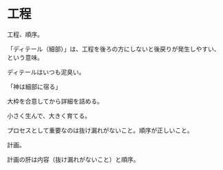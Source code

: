 # 工程

工程、順序。

「ディテール（細部）」は、工程を後ろの方にしないと後戻りが発生しやすい、という意味。

ディテールはいつも泥臭い。

「神は細部に宿る」

大枠を合意してから詳細を詰める。

小さく生んで、大きく育てる。

プロセスとして重要なのは抜け漏れがないこと。順序が正しいこと。

計画。

計画の肝は内容（抜け漏れがないこと）と順序。
